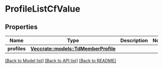 # ProfileListCfValue

## Properties

Name | Type | Description | Notes
------------ | ------------- | ------------- | -------------
**profiles** | [**Vec<crate::models::TdMemberProfile>**](TD_MemberProfile.md) |  | 

[[Back to Model list]](../README.md#documentation-for-models) [[Back to API list]](../README.md#documentation-for-api-endpoints) [[Back to README]](../README.md)


